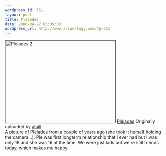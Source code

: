 ```yaml
--- 
wordpress_id: 751
layout: post
title: Pleiades
date: 2006-04-22 03:39:03
wordpress_url: http://www.arcanology.com/?p=751
---
```

<img height="264" alt="Pleiades 2" src="http://static.flickr.com/28/100101206_ec9abd7a1c_o.jpg" width="352" border="1" /> <a href="http://www.flickr.com/photos/albill/100101206/">Pleiades</a> Originally uploaded by <a href="http://www.flickr.com/people/albill/">albill</a>.<br clear="all" /> A picture of Pleiades from a couple of years ago (she took it herself holding the camera...). Ple was first longterm relationship that I ever had but I was only 18 and she was 16 at the time. We were just kids but we're still friends today, which makes me happy.